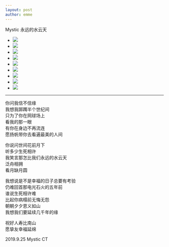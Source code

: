 ```yaml
---
layout: post
author: emme
---
```

Mystic 永远的水云天

<p/>
<div class="slider">
	<ul class="slides">
		<li><img src="/assets/images/20190925_1.jpg"/></li>
		<li><img src="/assets/images/20190925_2.jpg"/></li>
		<li><img src="/assets/images/20190925_3.jpg"/></li>
		<li><img src="/assets/images/20190925_4.jpg"/></li>
		<li><img src="/assets/images/20190925_5.jpg"/></li>
		<li><img src="/assets/images/20190925_6.jpg"/></li>
		<li><img src="/assets/images/20190925_7.jpg"/></li>
		<li><img src="/assets/images/20190925_8.jpg"/></li>
		<li><img src="/assets/images/20190925_9.jpg"/></li>							
	</ul>
</div>
<hr/>
<p/>
你问我信不信缘<br/>
我想我踯躅半个世纪间<br/>
只为了你在网球场上<br/>
看我的那一眼<br/>
有你在身边不再流连<br/>
愿扬帆带你去看遍最美的人间<br/>
<p/>
你说问世间花前月下<br/>
听多少生死相许<br/>
我笑言那怎比我们永远的水云天<br/>
泛舟相拥<br/>
看月缺月圆<br/>
<p/>
我想说是不是幸福的日子总要有考验<br/>
仍难回首那电光石火的五年前<br/>
谁说生死相许难<br/>
比起你病榻前无悔无怨<br/>
朝朝夕夕恩义如山<br/>
我想我们要延续几千年的缘<br/>
<p/>
祝好人寿比南山<br/>
愿挚友幸福延绵<br/>
<p/>
2019.9.25 Mystic CT
